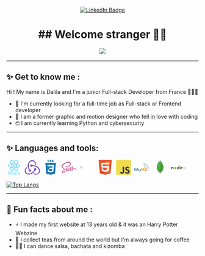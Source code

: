 <!--
**dbslm31/dbslm31** is a ✨ _special_ ✨ repository because its `README.md` (this file) appears on your GitHub profile.

Here are some ideas to get you started:

- 🔭 I’m currently working on ...
- 🌱 I’m currently learning ...
- 👯 I’m looking to collaborate on ...
- 🤔 I’m looking for help with ...
- 💬 Ask me about ...
- 📫 How to reach me: ...
- 😄 Pronouns: ...
- ⚡ Fun fact: ...
-->

<br>
<div id="badges". align="center">
<a href="https://linkedin.com/dalila-benselim">
    <img src="https://img.shields.io/badge/LinkedIn-blue?style=for-the-badge&logo=linkedin&logoColor=white" alt="LinkedIn Badge"/>
  </a>
  </div>
  <div id="txt-intro"  align="center">
<h1>## Welcome stranger 🖖🏽</h1>
</div>


<div id="about-banner" align="center">
<img src="https://i.pinimg.com/originals/aa/12/11/aa12111e7a0d8f69886f6f3adfbf1f0a.gif"/>
</div>

---
## ✨ Get to know me : 

Hi ! My name is Dalila and I'm a junior Full-stack Developer from France 👩🏽‍💻
- 🔎 I'm currently looking for a full-time job as Full-stack or Frontend developer 
- 🎨 I am a former graphic and motion designer who fell in love with coding
- 🤓 I am currently learning Python and cybersecurity 

---
## ✨ Languages and tools: 
<div>
  
  <img src="https://github.com/devicons/devicon/blob/master/icons/react/react-original-wordmark.svg" title="React" alt="React" width="40" height="40"/>&nbsp;
  <img src="https://github.com/devicons/devicon/blob/master/icons/redux/redux-original.svg" title="Redux" alt="Redux " width="40" height="40"/>&nbsp;
  <img src="https://github.com/devicons/devicon/blob/master/icons/css3/css3-plain-wordmark.svg"  title="CSS3" alt="CSS" width="40" height="40"/>&nbsp;
  <img src="https://github.com/devicons/devicon/blob/master/icons/sass/sass-original.svg" title="sass" alt="sass" width="40" height="40"/>&nbsp;
  <img src="https://github.com/devicons/devicon/blob/master/icons/tailwindcss/tailwindcss-original-wordmark.svg" title="Tailwind" alt="Tailwind" width="40" height="40"/>&nbsp;
  <img src="https://github.com/devicons/devicon/blob/master/icons/html5/html5-original.svg" title="HTML5" alt="HTML" width="40" height="40"/>&nbsp;
  <img src="https://github.com/devicons/devicon/blob/master/icons/javascript/javascript-original.svg" title="JavaScript" alt="JavaScript" width="40" height="40"/>&nbsp;
  <img src="https://github.com/devicons/devicon/blob/master/icons/mysql/mysql-original-wordmark.svg" title="MySQL"  alt="MySQL" width="40" height="40"/>&nbsp;
    <img src="https://github.com/devicons/devicon/blob/master/icons/mongodb/mongodb-original.svg" title="MongoDB" alt="MongoDB" width="40" height="40"/>&nbsp;
  <img src="https://github.com/devicons/devicon/blob/master/icons/nodejs/nodejs-original-wordmark.svg" title="NodeJS" alt="NodeJS" width="40" height="40"/>&nbsp;

</div>

[![Top Langs](https://github-readme-stats.vercel.app/api/top-langs/?username=dbslm31&layout=compact&theme=vision-friendly-dark)](https://github.com/anuraghazra/github-readme-stats)

---
## 🤪 Fun facts about me : 
- ⚡️ I made my first website at 13 years old & it was an Harry Potter Webzine
- 🧋 I collect teas from around the world but I'm always going for coffee
- 💃🏻 I can dance salsa, bachata and kizomba

  
